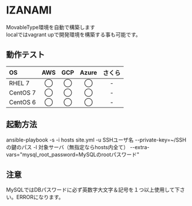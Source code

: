 # IZANAMI

MovableType環境を自動で構築します  
localではvagrant upで開発環境を構築する事も可能です。

## 動作テスト

| OS | AWS | GCP | Azure | さくら |
|:---------|:----:|:----:|:----:|:----:|
| RHEL 7 | ◯ | ◯ | ◯  | - |
| CentOS 7 | ◯  | ◯  | ◯  | - |
| CentOS 6 | ◯  | ◯  | ◯  | - |

## 起動方法

ansible-playbook -s -i hosts site.yml -u SSHユーザ名 --private-key=~/SSHの鍵のパス -l 対象サーバ（無指定ならhosts内全て） --extra-vars="mysql_root_password=MySQLのrootパスワード"  

## 注意

MySQLではDBパスワードに必ず英数字大文字＆記号を１つ以上使用して下さい。ERRORになります。

